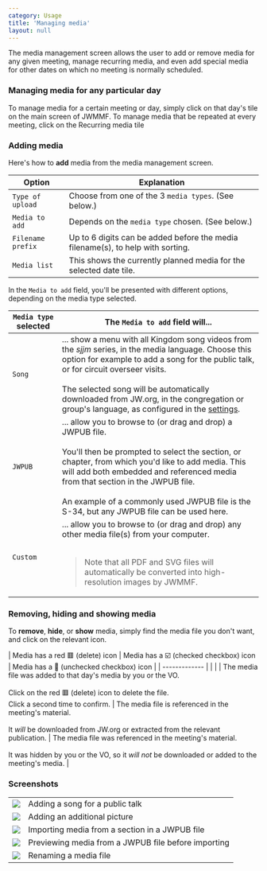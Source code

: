 ```yaml
---
category: Usage
title: 'Managing media'
layout: null
---
```



The media management screen allows the user to add or remove media for any given meeting, manage recurring media, and even add special media for other dates on which no meeting is normally scheduled.

### Managing media for any particular day

To manage media for a certain meeting or day, simply click on that day's tile on the main screen of JWMMF. To manage media that be repeated at every meeting, click on the Recurring media tile

### Adding media

Here's how to **add** media from the media management screen.


| Option  | Explanation |
| ------------- | ------------- |
| `Type of upload`  | Choose from one of the 3 `media types`. (See below.) |
| `Media to add`  | Depends on the `media type` chosen. (See below.) |
| `Filename prefix`  | Up to 6 digits can be added before the media filename(s), to help with sorting. |
| `Media list` | This shows the currently planned media for the selected date tile. |


In the `Media to add` field, you'll be presented with different options, depending on the media type selected.

| `Media type` selected | The `Media to add` field will... |
| ------------- | ------------- |
| `Song` | ... show a menu with all Kingdom song videos from the *sjjm* series, in the media language. Choose this option for example to add a song for the public talk, or for circuit overseer visits. <br><br>The selected song will be automatically downloaded from JW.org, in the congregation or group's language, as configured in the [settings](#/configuration). |
| `JWPUB` | ... allow you to browse to (or drag and drop) a JWPUB file. <br><br>You'll then be prompted to select the section, or chapter, from which you'd like to add media. This will add both embedded and referenced media from that section in the JWPUB file. <br><br>An example of a commonly used JWPUB file is the S-34, but any JWPUB file can be used here. |
| `Custom` | ... allow you to browse to (or drag and drop) any other media file(s) from your computer.    <br><br><blockquote>Note that all PDF and SVG files will automatically be converted into high-resolution images by JWMMF.</blockquote> |


### Removing, hiding and showing media

To **remove**, **hide**, or **show** media, simply find the media file you don't want, and click on the relevant icon.

| Media has a red 🟥 (delete) icon | Media has a ☑️ (checked checkbox) icon | Media has a 🔲 (unchecked checkbox) icon |
| ------------- | | |
| The media file was added to that day's media by you or the VO. <br><br>Click on the red 🟥 (delete) icon to delete the file. <br>Click a second time to confirm. | The media file is referenced in the meeting's material. <br><br>It *will* be downloaded from JW.org or extracted from the relevant publication. | The media file was referenced in the meeting's material. <br><br>It was hidden by you or the VO, so it *will not* be downloaded or added to the meeting's media. |

### Screenshots

<table class="showcase">
<tr>
<td><a href="https://github.com/sircharlo/meeting-media-manager/blob/master/docs/screenshots/custom-song.png?raw=true" target="_blank"><img src="https://github.com/sircharlo/meeting-media-manager/blob/master/docs/screenshots/custom-song.png?raw=true"></a></td>
<td>Adding a song for a public talk</td>
</tr>
<tr>
<td><a href="https://github.com/sircharlo/meeting-media-manager/blob/master/docs/screenshots/custom-media.png?raw=true" target="_blank"><img src="https://github.com/sircharlo/meeting-media-manager/blob/master/docs/screenshots/custom-media.png?raw=true"></a></td>
<td>Adding an additional picture</td>
</tr>
<tr>
<td><a href="https://github.com/sircharlo/meeting-media-manager/blob/master/docs/screenshots/custom-jwpub-extract.png?raw=true" target="_blank"><img src="https://github.com/sircharlo/meeting-media-manager/blob/master/docs/screenshots/custom-jwpub-extract.png?raw=true"></a></td>
<td>Importing media from a section in a JWPUB file</td>
</tr>
<tr>
<td><a href="https://github.com/sircharlo/meeting-media-manager/blob/master/docs/screenshots/custom-jwpub.png?raw=true" target="_blank"><img src="https://github.com/sircharlo/meeting-media-manager/blob/master/docs/screenshots/custom-jwpub.png?raw=true"></a></td>
<td>Previewing media from a JWPUB file before importing</td>
</tr>
<tr>
<td><a href="https://github.com/sircharlo/meeting-media-manager/blob/master/docs/screenshots/rename-media.png?raw=true" target="_blank"><img src="https://github.com/sircharlo/meeting-media-manager/blob/master/docs/screenshots/rename-media.png?raw=true"></a></td>
<td>Renaming a media file</td>
</tr>
</table>
